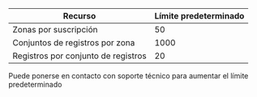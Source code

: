 
| Recurso | Límite predeterminado 
--- | ---
| Zonas por suscripción | 50
| Conjuntos de registros por zona| 1000
| Registros por conjunto de registros| 20 |

Puede ponerse en contacto con soporte técnico para aumentar el límite predeterminado

<!---HONumber=Oct15_HO3-->